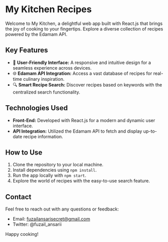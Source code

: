 # My Kitchen Recipes

Welcome to My Kitchen, a delightful web app built with React.js that brings the joy of cooking to your fingertips. Explore a diverse collection of recipes powered by the Edamam API.

## Key Features
- 🍳 **User-Friendly Interface:** A responsive and intuitive design for a seamless experience across devices.
- 🌐 **Edamam API Integration:** Access a vast database of recipes for real-time culinary inspiration.
- 🔍 **Smart Recipe Search:** Discover recipes based on keywords with the centralized search functionality.

## Technologies Used
- **Front-End:** Developed with React.js for a modern and dynamic user interface.
- **API Integration:** Utilized the Edamam API to fetch and display up-to-date recipe information.

## How to Use
1. Clone the repository to your local machine.
2. Install dependencies using `npm install`.
3. Run the app locally with `npm start`.
4. Explore the world of recipes with the easy-to-use search feature.


## Contact
Feel free to reach out with any questions or feedback:
- Email: fuzailansarisecret@gmail.com
- Twitter: @fuzail_ansarii


Happy cooking!

